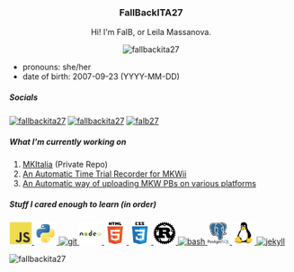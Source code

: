 <div align="center">

### FallBackITA27
Hi! I'm FalB, or Leila Massanova.

<img src="https://komarev.com/ghpvc/?username=fallbackita27&label=Profile%20views&color=0e75b6&style=flat" alt="fallbackita27" />

</div>

- pronouns: she/her
- date of birth: 2007-09-23 (YYYY-MM-DD)

##### Socials
<a href="https://twitter.com/fallbackita27" target="blank"><img align="center" src="https://raw.githubusercontent.com/rahuldkjain/github-profile-readme-generator/master/src/images/icons/Social/twitter.svg" alt="fallbackita27" height="30" width="40" /></a>
<a href="https://instagram.com/fallbackita27" target="blank"><img align="center" src="https://raw.githubusercontent.com/rahuldkjain/github-profile-readme-generator/master/src/images/icons/Social/instagram.svg" alt="fallbackita27" height="30" width="40" /></a>
<a href="https://www.youtube.com/channel/UCbhtIeJXT-cQ6INXZ0r66nA" target="blank"><img align="center" src="https://raw.githubusercontent.com/rahuldkjain/github-profile-readme-generator/master/src/images/icons/Social/youtube.svg" alt="falb27" height="30" width="40" /></a>

##### What I'm currently working on
1. [MKItalia](http://165.232.116.130/it/) (Private Repo)
1. [An Automatic Time Trial Recorder for MKWii](https://github.com/FallBackITA27/Auto-TT-Rec-PlusPlus)
1. [An Automatic way of uploading MKW PBs on various platforms](https://github.com/FallBackITA27/Auto-Updater-MKL-MKWPP)

##### Stuff I cared enough to learn (in order)
<a href="https://developer.mozilla.org/en-US/docs/Web/JavaScript" target="_blank" rel="noreferrer"> <img src="https://raw.githubusercontent.com/devicons/devicon/master/icons/javascript/javascript-original.svg" alt="javascript" width="40" height="40"/> </a>
<a href="https://www.python.org" target="_blank" rel="noreferrer"> <img src="https://raw.githubusercontent.com/devicons/devicon/master/icons/python/python-original.svg" alt="python" width="40" height="40"/> </a>
<a href="https://git-scm.com/" target="_blank" rel="noreferrer"> <img src="https://www.vectorlogo.zone/logos/git-scm/git-scm-icon.svg" alt="git" width="40" height="40"/> </a>
<a href="https://nodejs.org" target="_blank" rel="noreferrer"> <img src="https://raw.githubusercontent.com/devicons/devicon/master/icons/nodejs/nodejs-original-wordmark.svg" alt="nodejs" width="40" height="40"/> </a>
<a href="https://www.w3.org/html/" target="_blank" rel="noreferrer"> <img src="https://raw.githubusercontent.com/devicons/devicon/master/icons/html5/html5-original-wordmark.svg" alt="html5" width="40" height="40"/> </a>
<a href="https://www.w3schools.com/css/" target="_blank" rel="noreferrer"> <img src="https://raw.githubusercontent.com/devicons/devicon/master/icons/css3/css3-original-wordmark.svg" alt="css3" width="40" height="40"/> </a>
<a href="https://www.rust-lang.org" target="_blank" rel="noreferrer"> <img src="https://raw.githubusercontent.com/devicons/devicon/master/icons/rust/rust-plain.svg" alt="rust" width="40" height="40"/>
<a href="https://www.gnu.org/software/bash/" target="_blank" rel="noreferrer"> <img src="https://www.vectorlogo.zone/logos/gnu_bash/gnu_bash-icon.svg" alt="bash" width="40" height="40"/> </a>
<a href="https://www.postgresql.org" target="_blank" rel="noreferrer"> <img src="https://raw.githubusercontent.com/devicons/devicon/master/icons/postgresql/postgresql-original-wordmark.svg" alt="postgresql" width="40" height="40"/> </a>
<a href="https://www.linux.org/" target="_blank" rel="noreferrer"> <img src="https://raw.githubusercontent.com/devicons/devicon/master/icons/linux/linux-original.svg" alt="linux" width="40" height="40"/> </a>
<a href="https://jekyllrb.com/" target="_blank" rel="noreferrer"> <img src="https://www.vectorlogo.zone/logos/jekyllrb/jekyllrb-icon.svg" alt="jekyll" width="40" height="40"/> </a>

<img src="https://github-readme-stats.vercel.app/api/top-langs?username=fallbackita27&show_icons=true&locale=en&layout=compact" alt="fallbackita27" />